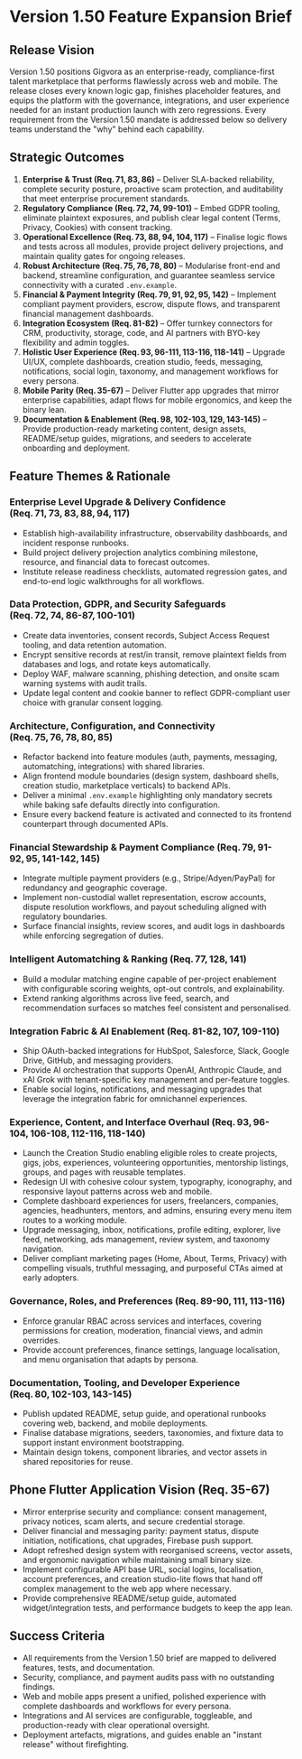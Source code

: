 # Version 1.50 Feature Expansion Brief

## Release Vision
Version 1.50 positions Gigvora as an enterprise-ready, compliance-first talent marketplace that performs flawlessly across web and mobile. The release closes every known logic gap, finishes placeholder features, and equips the platform with the governance, integrations, and user experience needed for an instant production launch with zero regressions. Every requirement from the Version 1.50 mandate is addressed below so delivery teams understand the "why" behind each capability.

## Strategic Outcomes
1. **Enterprise & Trust (Req. 71, 83, 86)** – Deliver SLA-backed reliability, complete security posture, proactive scam protection, and auditability that meet enterprise procurement standards.
2. **Regulatory Compliance (Req. 72, 74, 99-101)** – Embed GDPR tooling, eliminate plaintext exposures, and publish clear legal content (Terms, Privacy, Cookies) with consent tracking.
3. **Operational Excellence (Req. 73, 88, 94, 104, 117)** – Finalise logic flows and tests across all modules, provide project delivery projections, and maintain quality gates for ongoing releases.
4. **Robust Architecture (Req. 75, 76, 78, 80)** – Modularise front-end and backend, streamline configuration, and guarantee seamless service connectivity with a curated `.env.example`.
5. **Financial & Payment Integrity (Req. 79, 91, 92, 95, 142)** – Implement compliant payment providers, escrow, dispute flows, and transparent financial management dashboards.
6. **Integration Ecosystem (Req. 81-82)** – Offer turnkey connectors for CRM, productivity, storage, code, and AI partners with BYO-key flexibility and admin toggles.
7. **Holistic User Experience (Req. 93, 96-111, 113-116, 118-141)** – Upgrade UI/UX, complete dashboards, creation studio, feeds, messaging, notifications, social login, taxonomy, and management workflows for every persona.
8. **Mobile Parity (Req. 35-67)** – Deliver Flutter app upgrades that mirror enterprise capabilities, adapt flows for mobile ergonomics, and keep the binary lean.
9. **Documentation & Enablement (Req. 98, 102-103, 129, 143-145)** – Provide production-ready marketing content, design assets, README/setup guides, migrations, and seeders to accelerate onboarding and deployment.

## Feature Themes & Rationale
### Enterprise Level Upgrade & Delivery Confidence (Req. 71, 73, 83, 88, 94, 117)
- Establish high-availability infrastructure, observability dashboards, and incident response runbooks.
- Build project delivery projection analytics combining milestone, resource, and financial data to forecast outcomes.
- Institute release readiness checklists, automated regression gates, and end-to-end logic walkthroughs for all workflows.

### Data Protection, GDPR, and Security Safeguards (Req. 72, 74, 86-87, 100-101)
- Create data inventories, consent records, Subject Access Request tooling, and data retention automation.
- Encrypt sensitive records at rest/in transit, remove plaintext fields from databases and logs, and rotate keys automatically.
- Deploy WAF, malware scanning, phishing detection, and onsite scam warning systems with audit trails.
- Update legal content and cookie banner to reflect GDPR-compliant user choice with granular consent logging.

### Architecture, Configuration, and Connectivity (Req. 75, 76, 78, 80, 85)
- Refactor backend into feature modules (auth, payments, messaging, automatching, integrations) with shared libraries.
- Align frontend module boundaries (design system, dashboard shells, creation studio, marketplace verticals) to backend APIs.
- Deliver a minimal `.env.example` highlighting only mandatory secrets while baking safe defaults directly into configuration.
- Ensure every backend feature is activated and connected to its frontend counterpart through documented APIs.

### Financial Stewardship & Payment Compliance (Req. 79, 91-92, 95, 141-142, 145)
- Integrate multiple payment providers (e.g., Stripe/Adyen/PayPal) for redundancy and geographic coverage.
- Implement non-custodial wallet representation, escrow accounts, dispute resolution workflows, and payout scheduling aligned with regulatory boundaries.
- Surface financial insights, review scores, and audit logs in dashboards while enforcing segregation of duties.

### Intelligent Automatching & Ranking (Req. 77, 128, 141)
- Build a modular matching engine capable of per-project enablement with configurable scoring weights, opt-out controls, and explainability.
- Extend ranking algorithms across live feed, search, and recommendation surfaces so matches feel consistent and personalised.

### Integration Fabric & AI Enablement (Req. 81-82, 107, 109-110)
- Ship OAuth-backed integrations for HubSpot, Salesforce, Slack, Google Drive, GitHub, and messaging providers.
- Provide AI orchestration that supports OpenAI, Anthropic Claude, and xAI Grok with tenant-specific key management and per-feature toggles.
- Enable social logins, notifications, and messaging upgrades that leverage the integration fabric for omnichannel experiences.

### Experience, Content, and Interface Overhaul (Req. 93, 96-104, 106-108, 112-116, 118-140)
- Launch the Creation Studio enabling eligible roles to create projects, gigs, jobs, experiences, volunteering opportunities, mentorship listings, groups, and pages with reusable templates.
- Redesign UI with cohesive colour system, typography, iconography, and responsive layout patterns across web and mobile.
- Complete dashboard experiences for users, freelancers, companies, agencies, headhunters, mentors, and admins, ensuring every menu item routes to a working module.
- Upgrade messaging, inbox, notifications, profile editing, explorer, live feed, networking, ads management, review system, and taxonomy navigation.
- Deliver compliant marketing pages (Home, About, Terms, Privacy) with compelling visuals, truthful messaging, and purposeful CTAs aimed at early adopters.

### Governance, Roles, and Preferences (Req. 89-90, 111, 113-116)
- Enforce granular RBAC across services and interfaces, covering permissions for creation, moderation, financial views, and admin overrides.
- Provide account preferences, finance settings, language localisation, and menu organisation that adapts by persona.

### Documentation, Tooling, and Developer Experience (Req. 80, 102-103, 143-145)
- Publish updated README, setup guide, and operational runbooks covering web, backend, and mobile deployments.
- Finalise database migrations, seeders, taxonomies, and fixture data to support instant environment bootstrapping.
- Maintain design tokens, component libraries, and vector assets in shared repositories for reuse.

## Phone Flutter Application Vision (Req. 35-67)
- Mirror enterprise security and compliance: consent management, privacy notices, scam alerts, and secure credential storage.
- Deliver financial and messaging parity: payment status, dispute initiation, notifications, chat upgrades, Firebase push support.
- Adopt refreshed design system with reorganised screens, vector assets, and ergonomic navigation while maintaining small binary size.
- Implement configurable API base URL, social logins, localisation, account preferences, and creation studio-lite flows that hand off complex management to the web app where necessary.
- Provide comprehensive README/setup guide, automated widget/integration tests, and performance budgets to keep the app lean.

## Success Criteria
- All requirements from the Version 1.50 brief are mapped to delivered features, tests, and documentation.
- Security, compliance, and payment audits pass with no outstanding findings.
- Web and mobile apps present a unified, polished experience with complete dashboards and workflows for every persona.
- Integrations and AI services are configurable, toggleable, and production-ready with clear operational oversight.
- Deployment artefacts, migrations, and guides enable an "instant release" without firefighting.
